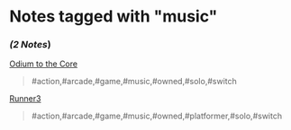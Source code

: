 # Notes tagged with "music"

### _(2 Notes_)

[Odium to the Core](./../Odium%20to%20the%20Core.md)
> #action,#arcade,#game,#music,#owned,#solo,#switch

[Runner3](./../Runner3.md)
> #action,#arcade,#game,#music,#owned,#platformer,#solo,#switch


